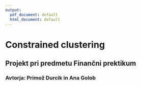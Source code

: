 ```yaml
---
output:
  pdf_document: default
  html_document: default
---
```

# Constrained clustering
## Projekt pri predmetu Finančni prektikum
### Avtorja: Primož Durcik in Ana Golob
